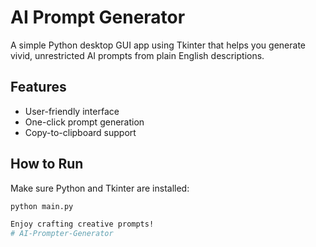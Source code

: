 # AI Prompt Generator

A simple Python desktop GUI app using Tkinter that helps you generate vivid, unrestricted AI prompts from plain English descriptions.

## Features
- User-friendly interface
- One-click prompt generation
- Copy-to-clipboard support

## How to Run
Make sure Python and Tkinter are installed:

```bash
python main.py

Enjoy crafting creative prompts!
# AI-Prompter-Generator
